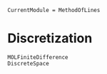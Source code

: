 ```@meta
CurrentModule = MethodOfLines
```

# Discretization

```@docs
MOLFiniteDifference
DiscreteSpace
```
